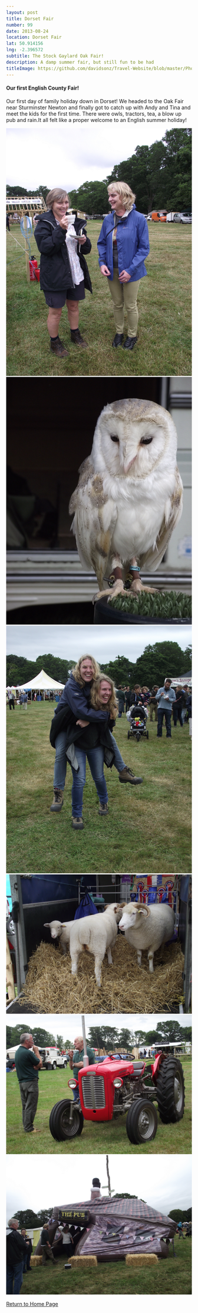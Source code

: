 ```yaml
---
layout: post
title: Dorset Fair
number: 99
date: 2013-08-24
location: Dorset Fair
lat: 50.914156
lng: -2.396572
subtitle: The Stock Gaylard Oak Fair!
description: A damp summer fair, but still fun to be had
titleImage: https://github.com/davidsonz/Travel-Website/blob/master/Photos/2013-08-24-DorsetFair/DSCF2616.JPG
---
```


<h4>Our first English County Fair!</h4>

Our first day of family holiday down in Dorset! We headed to the Oak Fair near Sturminster Newton and finally got to catch up with Andy and Tina and meet the kids for the first time.
There were owls, tractors, tea, a blow up pub and rain.It all felt like a proper welcome to an English summer holiday!

<img src="https://github.com/davidsonz/Travel-Website/blob/master/Photos/2013-08-24-DorsetFair/DSCF2620.JPG" class="image1">
<img src="https://github.com/davidsonz/Travel-Website/blob/master/Photos/2013-08-24-DorsetFair/DSCF2637.JPG" class="image1">
<img src="https://github.com/davidsonz/Travel-Website/blob/master/Photos/2013-08-24-DorsetFair/DSCF2641.JPG" class="image1">
<img src="https://github.com/davidsonz/Travel-Website/blob/master/Photos/2013-08-24-DorsetFair/DSCF2642.JPG" class="image1">
<img src="https://github.com/davidsonz/Travel-Website/blob/master/Photos/2013-08-24-DorsetFair/DSCF2625.JPG" class="image1">
<img src="https://github.com/davidsonz/Travel-Website/blob/master/Photos/2013-08-24-DorsetFair/DSCF2626.JPG" class="image1">


<a href="https://adventuresofthetravellingtwins.com/">Return to Home Page</a>

